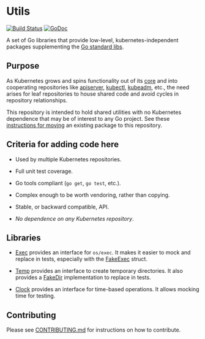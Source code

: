 # Utils

[![Build Status]](https://travis-ci.org/kubernetes/utils) [![GoDoc](https://godoc.org/k8s.io/utils?status.svg)](https://godoc.org/k8s.io/utils)

A set of Go libraries that provide low-level,
kubernetes-independent packages supplementing the [Go
standard libs].

## Purpose

As Kubernetes grows and spins functionality out of its
[core] and into cooperating repositories like
[apiserver], [kubectl], [kubeadm], etc., the need
arises for leaf repositories to house shared code and
avoid cycles in repository relationships.

This repository is intended to hold shared utilities
with no Kubernetes dependence that may be of interest
to any Go project.  See these [instructions for moving]
an existing package to this repository.


## Criteria for adding code here

- Used by multiple Kubernetes repositories.

- Full unit test coverage.

- Go tools compliant (`go get`, `go test`, etc.).

- Complex enough to be worth vendoring, rather than copying.

- Stable, or backward compatible, API.

- _No dependence on any Kubernetes repository_.

## Libraries

- [Exec](/exec) provides an interface for `os/exec`. It makes it easier
  to mock and replace in tests, especially with
  the [FakeExec](exec/testing/fake_exec.go) struct.

- [Temp](/temp) provides an interface to create temporary directories. It also
  provides a [FakeDir](temp/temptest) implementation to replace in tests.

- [Clock](/clock) provides an interface for time-based operations.  It allows
  mocking time for testing.

[Build Status]: https://travis-ci.org/kubernetes/utils.svg?branch=master
[Go standard libs]: https://golang.org/pkg/#stdlib
[api]: https://github.com/kubernetes/api
[apiserver]: https://github.com/kubernetes/apiserver
[core]: https://github.com/kubernetes/kubernetes
[ingress]: https://github.com/kubernetes/ingress
[kubeadm]: https://github.com/kubernetes/kubeadm
[kubectl]: https://github.com/kubernetes/kubectl
[instructions for moving]: ./HOWTOMOVE.md

## Contributing

Please see [CONTRIBUTING.md](CONTRIBUTING.md) for instructions on how to contribute.
